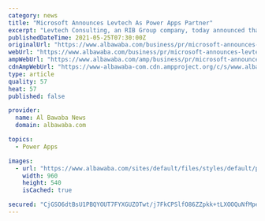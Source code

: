 ```yaml
---
category: news
title: "Microsoft Announces Levtech As Power Apps Partner"
excerpt: "Levtech Consulting, an RIB Group company, today announced that it has extended its partnership with Microsoft to be a certified Power Apps Partner Levtech Consulting, an RIB Group company ..."
publishedDateTime: 2021-05-25T07:30:00Z
originalUrl: "https://www.albawaba.com/business/pr/microsoft-announces-levtech-power-apps-partner-1429413"
webUrl: "https://www.albawaba.com/business/pr/microsoft-announces-levtech-power-apps-partner-1429413"
ampWebUrl: "https://www.albawaba.com/amp/business/pr/microsoft-announces-levtech-power-apps-partner-1429413"
cdnAmpWebUrl: "https://www-albawaba-com.cdn.ampproject.org/c/s/www.albawaba.com/amp/business/pr/microsoft-announces-levtech-power-apps-partner-1429413"
type: article
quality: 57
heat: 57
published: false

provider:
  name: Al Bawaba News
  domain: albawaba.com

topics:
  - Power Apps

images:
  - url: "https://www.albawaba.com/sites/default/files/styles/default/public/2021-05/Anilesh%20Kumar%2C%20CEO%2C%20Levtech%20Consulting.JPG?itok=FNOzJPpk"
    width: 960
    height: 540
    isCached: true

secured: "CjGSO6dtBsU1PBQYOUT7FYXGUZOTwt/j7FkCPSlfO86ZZpkk+tLXOOQuNfMpeBXHYzxnxEzdbEaAdgk6JFNf2dsCe9QpC9WhCFjRCothwfsdShisembpdOI6XntaWp4AJSdJkdGE2aAXuEq/ZzSaODag/ItNuf8bvUoFLHufKo9AQ3E9zEABmP78uqc6VqceSiIsTqi++hDDd1jNDvvEjRdspVFMAxGTxClaL1bZg6d8rR0oXVRjlm/7UpRYzurb2kC7aFtJSKSO0jzic80I978kfqiHO2lTGik7SHE+MQZ0GIwCzkXQxP/twX5u9KJkWF3lYRzA1ete+1/R/lvWP8AAXQ7g5sppZ3hEuNfkVtA=;sMGudxsoHN77Hwqv3BND9w=="
---
```


